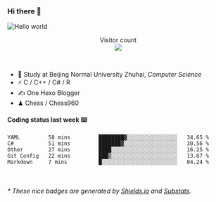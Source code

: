 ### Hi there 👋


<img src="https://raw.githubusercontent.com/sagar-viradiya/sagar-viradiya/master/resources/banner.png" alt="Hello world">
<p align="center"> 
  Visitor count<br/>
  <img src="https://profile-counter.glitch.me/youszoe/count.svg" />
</p>

<br/>


- 🍻  Study at Beijing Normal University Zhuhai, _Computer Science_
- ⚡  C / C++ / C# / R
- ✍️  One Hexo Blogger
- ♟  Chess / Chess960 


#### Coding status last week ⌨️

<!--START_SECTION:waka-->
```text
YAML         58 mins         ████████▓░░░░░░░░░░░░░░░░   34.65 % 
C#           51 mins         ███████▓░░░░░░░░░░░░░░░░░   30.56 % 
Other        27 mins         ████░░░░░░░░░░░░░░░░░░░░░   16.25 % 
Git Config   22 mins         ███▒░░░░░░░░░░░░░░░░░░░░░   13.67 % 
Markdown     7 mins          █░░░░░░░░░░░░░░░░░░░░░░░░   04.24 % 
```
<!--END_SECTION:waka-->

<br/>
<center><img src="http://ghchart.rshah.org/409ba5/yousazoe" alt="" /></center>


<h6>* These nice badges are generated by <a href="https://shields.io/">Shields.io</a> and <a href="https://github.com/spencerwooo/Substats">Substats</a>.</h6>
